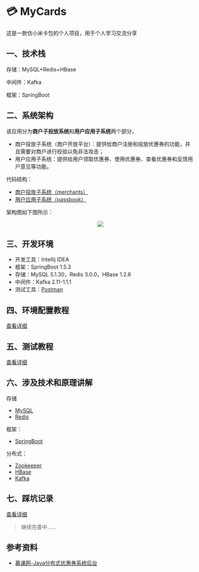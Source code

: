 # :credit_card: MyCards

这是一款仿小米卡包的个人项目，用于个人学习交流分享

## 一、技术栈

存储：MySQL+Redis+HBase

中间件：Kafka

框架：SpringBoot

## 二、系统架构

该应用分为**商户子投放系统**和**用户应用子系统**两个部分，

- 商户投放子系统（商户开放平台）：提供给商户注册和投放优惠券的功能，并且需要对商户进行校验以免非法攻击；
- 用户应用子系统：提供给用户领取优惠券、使用优惠券、查看优惠券和反馈用户意见等功能。

代码结构：

- [商户投放子系统（merchants）](https://github.com/IvanLu1024/MyCards/blob/master/merchants/)
- [用户应用子系统（passbook）](https://github.com/IvanLu1024/MyCards/blob/master/passbook/)

架构图如下图所示：

<div align="center">
    <img src="https://ws1.sinaimg.cn/mw690/b7cbe24fgy1g322bq7kpgj20sj0lrmyx.jpg"/>
</div>

## 三、开发环境

- 开发工具：Intellij IDEA
- 框架：SpringBoot 1.5.3
- 存储：MySQL 5.1.30，Redis 3.0.0，HBase 1.2.6
- 中间件：Kafka 2.11-1.1.1
- 测试工具：[Postman](<https://www.getpostman.com/>)

## 四、环境配置教程

[查看详细](https://github.com/IvanLu1024/MyCards/blob/master/notes/环境配置.md)

## 五、测试教程

[查看详细]()

## 六、涉及技术和原理讲解

存储

- [MySQL]()
- [Redis](https://github.com/IvanLu1024/MyCards/blob/master/notes/redis.md)

框架：

- [SpringBoot]()

分布式：

- [Zookeeper](https://github.com/IvanLu1024/MyCards/blob/master/notes/zookeeper.md)
- [HBase](https://github.com/IvanLu1024/MyCards/blob/master/notes/HBase.md)
- [Kafka](https://github.com/DuHouAn/Java-Notes/blob/master/BigData/Kafka.md)

## 七、踩坑记录

[查看详细](https://github.com/IvanLu1024/MyCards/blob/master/notes/踩坑记录.md)

> 继续完善中……

## 参考资料

- [慕课网-Java分布式优惠券系统后台](<https://coding.imooc.com/class/254.html>)